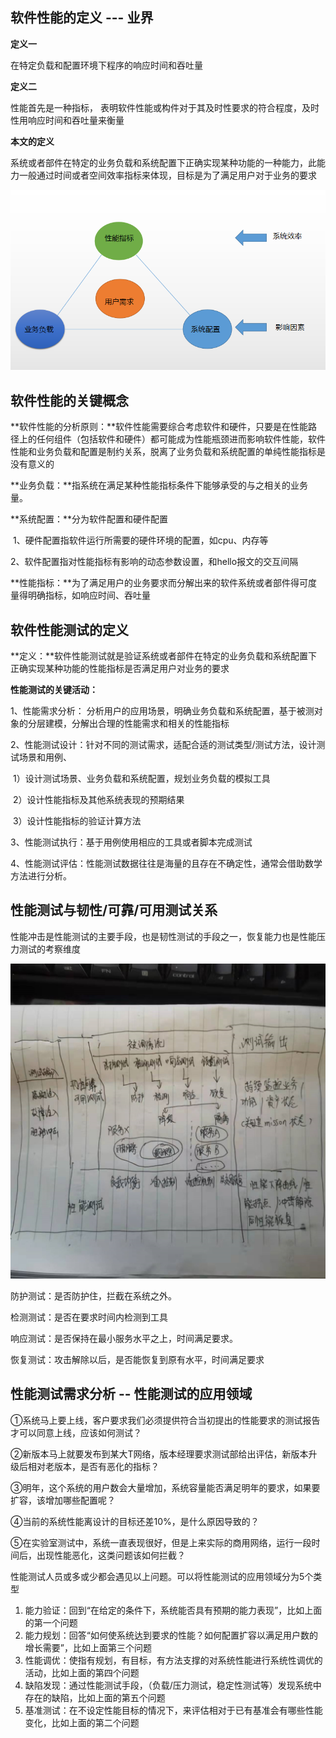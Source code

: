 ## 软件性能的定义 --- 业界

**定义一**

在特定负载和配置环境下程序的响应时间和吞吐量

**定义二**

性能首先是一种指标， 表明软件性能或构件对于其及时性要求的符合程度，及时性用响应时间和吞吐量来衡量

**本文的定义**

系统或者部件在特定的业务负载和系统配置下正确实现某种功能的一种能力，此能力一般通过时间或者空间效率指标来体现，目标是为了满足用户对于业务的要求

![image-20220328213828290](image-20220328213828290.png)







## 软件性能的关键概念

**软件性能的分析原则：**软件性能需要综合考虑软件和硬件，只要是在性能路径上的任何组件（包括软件和硬件）都可能成为性能瓶颈进而影响软件性能，软件性能和业务负载和配置是制约关系，脱离了业务负载和系统配置的单纯性能指标是没有意义的



**业务负载：**指系统在满足某种性能指标条件下能够承受的与之相关的业务量。

**系统配置：**分为软件配置和硬件配置

​					1、硬件配置指软件运行所需要的硬件环境的配置，如cpu、内存等

​					2、软件配置指对性能指标有影响的动态参数设置，和hello报文的交互间隔

**性能指标：**为了满足用户的业务要求而分解出来的软件系统或者部件得可度量得明确指标，如响应时间、吞吐量





## 软件性能测试的定义

**定义：**软件性能测试就是验证系统或者部件在特定的业务负载和系统配置下正确实现某种功能的性能指标是否满足用户对业务的要求

**性能测试的关键活动：**

1、性能需求分析： 分析用户的应用场景，明确业务负载和系统配置，基于被测对象的分层建模，分解出合理的性能需求和相关的性能指标

2、性能测试设计：针对不同的测试需求，适配合适的测试类型/测试方法，设计测试场景和用例、

​	1）设计测试场景、业务负载和系统配置，规划业务负载的模拟工具

​	2）设计性能指标及其他系统表现的预期结果

​	3）设计性能指标的验证计算方法

3、性能测试执行：基于用例使用相应的工具或者脚本完成测试

4、性能测试评估：性能测试数据往往是海量的且存在不确定性，通常会借助数学方法进行分析。



## 性能测试与韧性/可靠/可用测试关系

性能冲击是性能测试的主要手段，也是韧性测试的手段之一，恢复能力也是性能压力测试的考察维度

![image-20220330233500714](image-20220330233500714.png)



防护测试：是否防护住，拦截在系统之外。

检测测试：是否在要求时间内检测到工具

响应测试：是否保持在最小服务水平之上，时间满足要求。

恢复测试：攻击解除以后，是否能恢复到原有水平，时间满足要求







## 性能测试需求分析 -- 性能测试的应用领域

①系统马上要上线，客户要求我们必须提供符合当初提出的性能要求的测试报告才可以同意上线，应该如何测试？

②新版本马上就要发布到某大T网络，版本经理要求测试部给出评估，新版本升级后相对老版本，是否有恶化的指标？

③明年，这个系统的用户数会大量增加，系统容量能否满足明年的要求，如果要扩容，该增加哪些配置呢？

④当前的系统性能离设计的目标还差10%，是什么原因导致的？

⑤在实验室测试中，系统一直表现很好，但是上来实际的商用网络，运行一段时间后，出现性能恶化，这类问题该如何拦截？

性能测试人员或多或少都会遇见以上问题。可以将性能测试的应用领域分为5个类型

1. 能力验证：回到“在给定的条件下，系统能否具有预期的能力表现”，比如上面的第一个问题
2. 能力规划：回答“如何使系统达到要求的性能？如何配置扩容以满足用户数的增长需要”，比如上面第三个问题
3. 性能调优：使指有规划，有目标，有方法支撑的对系统性能进行系统性调优的活动，比如上面的第四个问题
4. 缺陷发现：通过性能测试手段，（负载/压力测试，稳定性测试等）发现系统中存在的缺陷，比如上面的第五个问题
5. 基准测试：在不设定性能目标的情况下，来评估相对于已有基准会有哪些性能变化，比如上面的第二个问题